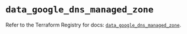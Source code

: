 # `data_google_dns_managed_zone`

Refer to the Terraform Registry for docs: [`data_google_dns_managed_zone`](https://registry.terraform.io/providers/hashicorp/google-beta/5.43.1/docs/data-sources/google_dns_managed_zone).
